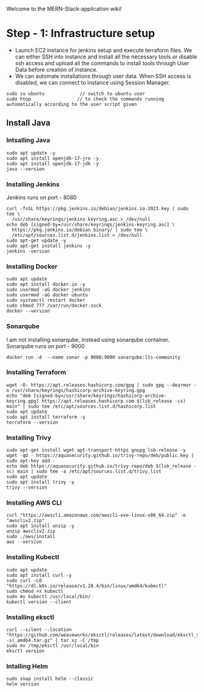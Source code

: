 Welcome to the MERN-Stack-application wiki!

# Step - 1: Infrastructure setup

* Launch EC2 instance for jenkins setup and execute terraform files. We can either SSH into instance and install all the necessary tools or disable ssh access and upload all the commands to install tools through User Data before creation of instance. 
* We can automate installations through user data. When SSH access is disabled, we can connect to instance using Session Manager.
```
sudo su ubuntu             // switch to ubuntu user
sudo htop                 // to check the commands running automatically according to the user script given 
```

## Install Java

### Intsalling Java

```
sudo apt update -y
sudo apt install openjdk-17-jre -y
sudo apt install openjdk-17-jdk -y
java --version
```

### Installing Jenkins
Jenkins runs on port - 8080
```
curl -fsSL https://pkg.jenkins.io/debian/jenkins.io-2023.key | sudo tee \
  /usr/share/keyrings/jenkins-keyring.asc > /dev/null
echo deb [signed-by=/usr/share/keyrings/jenkins-keyring.asc] \
  https://pkg.jenkins.io/debian binary/ | sudo tee \
  /etc/apt/sources.list.d/jenkins.list > /dev/null
sudo apt-get update -y
sudo apt-get install jenkins -y
jenkins -version
```

### Installing Docker 
```
sudo apt update
sudo apt install docker.io -y
sudo usermod -aG docker jenkins
sudo usermod -aG docker ubuntu
sudo systemctl restart docker
sudo chmod 777 /var/run/docker.sock
docker --version
```

### Sonarqube
I am not installing sonarqube, instead using sonarqube container. Sonarqube runs on port - 9000

```
docker run -d  --name sonar -p 9000:9000 sonarqube:lts-community
```

### Installing Terraform

```
wget -O- https://apt.releases.hashicorp.com/gpg | sudo gpg --dearmor -o /usr/share/keyrings/hashicorp-archive-keyring.gpg
echo "deb [signed-by=/usr/share/keyrings/hashicorp-archive-keyring.gpg] https://apt.releases.hashicorp.com $(lsb_release -cs) main" | sudo tee /etc/apt/sources.list.d/hashicorp.list
sudo apt update
sudo apt install terraform -y
terraform --version
```

### Installing Trivy

```
sudo apt-get install wget apt-transport-https gnupg lsb-release -y
wget -qO - https://aquasecurity.github.io/trivy-repo/deb/public.key | sudo apt-key add -
echo deb https://aquasecurity.github.io/trivy-repo/deb $(lsb_release -sc) main | sudo tee -a /etc/apt/sources.list.d/trivy.list
sudo apt update
sudo apt install trivy -y
trivy --version
```

### Installing AWS CLI

```
curl "https://awscli.amazonaws.com/awscli-exe-linux-x86_64.zip" -o "awscliv2.zip"
sudo apt install unzip -y
unzip awscliv2.zip
sudo ./aws/install
aws --version
```

### Installing Kubectl

```
sudo apt update
sudo apt install curl -y
sudo curl -LO "https://dl.k8s.io/release/v1.28.4/bin/linux/amd64/kubectl"
sudo chmod +x kubectl
sudo mv kubectl /usr/local/bin/
kubectl version --client
```

###  Installing eksctl

```
curl --silent --location "https://github.com/weaveworks/eksctl/releases/latest/download/eksctl_$(uname -s)_amd64.tar.gz" | tar xz -C /tmp
sudo mv /tmp/eksctl /usr/local/bin
eksctl version
```

### Intalling Helm
```
sudo snap install helm --classic
helm version
```










